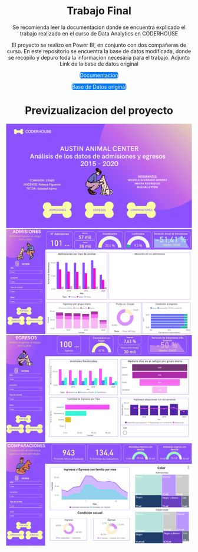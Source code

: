 <h1 align="center">Trabajo Final</h1>
<div align="center"> 
  <p>Se recomienda leer la documentacion donde se encuentra explicado el trabajo realizado en el curso de Data Analytics en CODERHOUSE</p>
  <p>El proyecto se realizo en Power BI, en conjunto con dos compañeras de curso. En este repositorio se encuentra la base de datos modificada, donde se recopilo y depuro toda la informacion necesaria para el trabajo. Adjunto Link de la base de datos original</p>
  <a href="Entrega final - documentacion refugio animales.pdf" style="display: inline-block; ; background-color: #007bff; color: white; text-decoration: none; border-radius: 5px; text-align: center;">Documentacion</a>
  
  <a href="https://data.austintexas.gov/browse?q=austin+animal+center&sortBy=relevance&utf8=%E2%9C%93&page=1" style="display: inline-block; ; background-color: #007bff; color: white; text-decoration: none; border-radius: 5px; text-align: center;">Base de Datos original</a>
</div>

<h1 align="center">Previzualizacion del proyecto</h1>
<div align="center">
  <img src="imagenes/1 - portada.png" title="Portada" width="800" />
  <img src="imagenes/2 - Admisiones.png" title="Admisiones" width="800" />
  <img src="imagenes/3 - Egresos.png" title="Egresos" width="800" />
  <img src="imagenes/4 - comparaciones.png" title="Comparaciones" width="800" />
</div>
